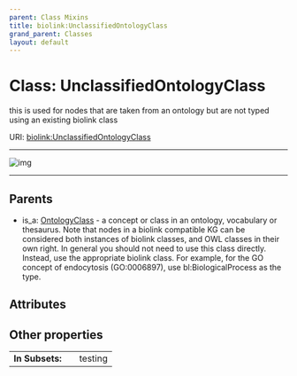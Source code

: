 ```yaml
---
parent: Class Mixins
title: biolink:UnclassifiedOntologyClass
grand_parent: Classes
layout: default
---
```


# Class: UnclassifiedOntologyClass


this is used for nodes that are taken from an ontology but are not typed using an existing biolink class

URI: [biolink:UnclassifiedOntologyClass](https://w3id.org/biolink/vocab/UnclassifiedOntologyClass)


---

![img](https://yuml.me/diagram/nofunky;dir:TB/class/[OntologyClass]%5E-[UnclassifiedOntologyClass],[OntologyClass])

---


## Parents

 *  is_a: [OntologyClass](OntologyClass.md) - a concept or class in an ontology, vocabulary or thesaurus. Note that nodes in a biolink compatible KG can be considered both instances of biolink classes, and OWL classes in their own right. In general you should not need to use this class directly. Instead, use the appropriate biolink class. For example, for the GO concept of endocytosis (GO:0006897), use bl:BiologicalProcess as the type.

## Attributes


## Other properties

|  |  |  |
| --- | --- | --- |
| **In Subsets:** | | testing |

